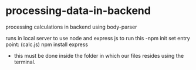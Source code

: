 # processing-data-in-backend
processing calculations in backend using body-parser

runs in local server
to use node and express js to run this
-npm init
set entry point: (calc.js)
npm install express

- this must be done inside the folder in which our files resides using the terminal.

